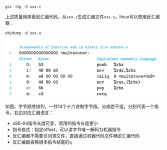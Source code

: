 
```
gcc -Og -S xxx.c
```

上述质量用来看到汇编代码，从`xxx.c`生成汇编文件`xxx.s`。linux可以使用反汇编器：

```shell
objdump -d xxx.o
```

![assemble code](https://raw.githubusercontent.com/lih627/MyPicGo/master/imgs/20211121002716.png)

如图，字节顺序排列，一共14个十六进制字节值。分成若干组，分别代表一个指令。右边对应汇编语言：

- x86-64指令长度可变，常用的指令长度更小
- 指令格式：指定offset，可以讲字节唯一解码为机器指令
- 反汇编器不需要访问源文件，直接通过机器代码文件确定汇编代码
- 反汇编器省略很多指令结尾的`q`

